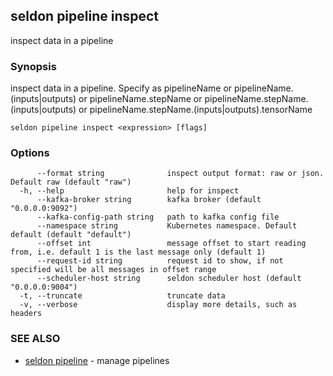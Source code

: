 ---
---

## seldon pipeline inspect

inspect data in a pipeline

### Synopsis

inspect data in a pipeline. Specify as pipelineName or pipelineName.(inputs|outputs) or pipelineName.stepName or pipelineName.stepName.(inputs|outputs) or pipelineName.stepName.(inputs|outputs).tensorName

```
seldon pipeline inspect <expression> [flags]
```

### Options

```
      --format string              inspect output format: raw or json. Default raw (default "raw")
  -h, --help                       help for inspect
      --kafka-broker string        kafka broker (default "0.0.0.0:9092")
      --kafka-config-path string   path to kafka config file
      --namespace string           Kubernetes namespace. Default default (default "default")
      --offset int                 message offset to start reading from, i.e. default 1 is the last message only (default 1)
      --request-id string          request id to show, if not specified will be all messages in offset range
      --scheduler-host string      seldon scheduler host (default "0.0.0.0:9004")
  -t, --truncate                   truncate data
  -v, --verbose                    display more details, such as headers
```

### SEE ALSO

* [seldon pipeline](seldon_pipeline.md)	 - manage pipelines

